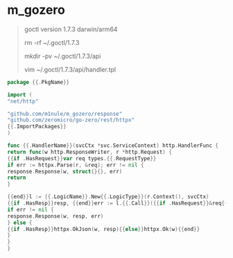 # m_gozero

> goctl version 1.7.3 darwin/arm64
>
> rm -rf ~/.goctl/1.7.3
>
> mkdir -pv ~/.goctl/1.7.3/api
>
> vim ~/.goctl/1.7.3/api/handler.tpl

```go
package {{.PkgName}}

import (
"net/http"

"github.com/m1nule/m_gozero/response"
"github.com/zeromicro/go-zero/rest/httpx"
{{.ImportPackages}}
)

func {{.HandlerName}}(svcCtx *svc.ServiceContext) http.HandlerFunc {
return func(w http.ResponseWriter, r *http.Request) {
{{if .HasRequest}}var req types.{{.RequestType}}
if err := httpx.Parse(r, &req); err != nil {
response.Response(w, struct{}{}, err)
return
}

{{end}}l := {{.LogicName}}.New{{.LogicType}}(r.Context(), svcCtx)
{{if .HasResp}}resp, {{end}}err := l.{{.Call}}({{if .HasRequest}}&req{{end}})
if err != nil {
response.Response(w, resp, err)
} else {
{{if .HasResp}}httpx.OkJson(w, resp){{else}}httpx.Ok(w){{end}}
}
}
}
```
